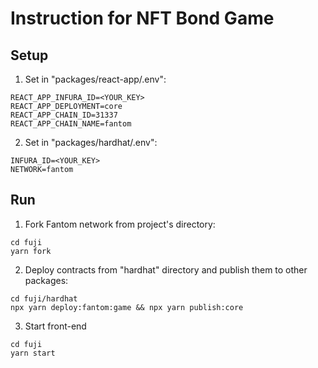 # Instruction for NFT Bond Game

## Setup

1. Set in "packages/react-app/.env":

```
REACT_APP_INFURA_ID=<YOUR_KEY>
REACT_APP_DEPLOYMENT=core
REACT_APP_CHAIN_ID=31337
REACT_APP_CHAIN_NAME=fantom
```

2. Set in "packages/hardhat/.env":

```
INFURA_ID=<YOUR_KEY>
NETWORK=fantom
```

## Run

1. Fork Fantom network from project's directory:
```
cd fuji
yarn fork
```

2. Deploy contracts from "hardhat" directory and publish them to other packages:
```
cd fuji/hardhat
npx yarn deploy:fantom:game && npx yarn publish:core
```

3. Start front-end
```
cd fuji
yarn start
```
